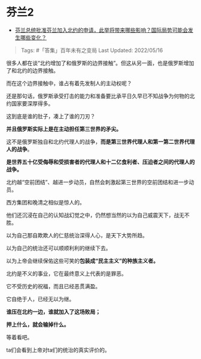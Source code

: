# 芬兰2

-  [芬兰总统批准芬兰加入北约的申请，此举将带来哪些影响？国际局势可能会发生哪些变化？](https://www.zhihu.com/question/532951463/answer/2487213541)

>Tags: #「答集」百年未有之变局 
>Last Updated: 2022/05/16

很多人都在谈“北约增加了和俄罗斯的边界接触”。但这从另一面，也是俄罗斯增加了和北约的边界接触。

而在这个边界接触中，谁占有着先发制人的主动权呢？

还是那句话，俄罗斯承受打击的能力和准备要比承平日久早已不知战争为何物的北约国家要深厚得多。

这到底是谁的肚子，凑上了谁的刀刃？

  

**并且俄罗斯实际上是在主动担任第三世界的矛尖。**

这不是俄罗斯独自和北约代理人的战争，**而是第三世界代理人和第一第二世界代理人的战争**。

**是世界五十亿受侮辱和受损害者的代理人和十二亿食利者、压迫者之间的代理人的战争。**

北约越“空前团结”、越进一步动员，自然会刺激起第三世界的空前团结和进一步动员。

  

西方集团和晚清之相似是惊人的。

他们还沉浸在自己的认知战幻觉之中，仍然想当然的以为自己威震天下，战无不胜。

以为自己那自欺欺人的仁慈统治深得人心，是天下大势所趋。

  

以为自己的统治还可以顺顺利利的继续下去。

以为上帝会继续保佑这些可笑的**包装成“民主主义”的种族主义者。**

  

北约是不义的事业，它在最终意义上代表的是罪恶。

它不受历史的祝福，而且已经恶贯满盈。

它自绝于人，已经无以为继。

  

**谁压在北约一边，谁就加入了这场败局；**

**押上什么，就会输掉什么。**

  

等着看吧。

ta们会看到上帝对ta们的统治的真实评价的。